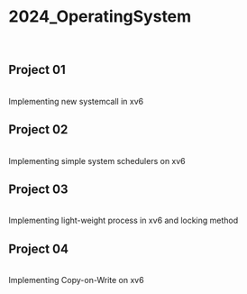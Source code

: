 # 2024_OperatingSystem
<br/>


## Project 01
<br/>
Implementing new systemcall in xv6


## Project 02
<br/>
Implementing simple system schedulers on xv6


## Project 03
<br/>
Implementing light-weight process in xv6 and locking method


## Project 04
<br/>
Implementing Copy-on-Write on xv6
